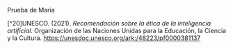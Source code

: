 Prueba de Maria

[^19]: Álvarez Cuesta, H. (2022). El consentimiento individual y su alcance en la inteligencia artificial aplicada al ámbito laboral. Documentación Laboral, 126(II), 51–68. 
https://dialnet.unirioja.es/servlet/articulo?codigo=8653043


[^20]UNESCO. (2021). *Recomendación sobre la ética de la inteligencia artificial*. Organización de las Naciones Unidas para la Educación, la Ciencia y la Cultura. 
https://unesdoc.unesco.org/ark:/48223/pf0000381137


[^21]:Susser, D., Roessler, B., & Nissenbaum, H. (2019). Technology, autonomy, and manipulation. Internet Policy Review, 8(2), 1–22.https://doi.org/10.14763/2019.2.1410


[^22]:Morley, J., Floridi, L., Kinsey, L., & Elhalal, A. (2020). From what to how: An initial review of publicly available AI ethics tools, methods and research to translate principles into practices. Science and Engineering Ethics, 26(4), 2141–2168. https://doi.org/10.1007/s11948-019-00165-5


[^23]:UNESCO. (2021). Recomendación sobre la ética de la inteligencia artificial [versión en español]https://unesdoc.unesco.org/ark:/48223/pf0000381137_spa


[^24]:Auditorías de algoritmos de IA: Consideraciones clave de control (2024)https://www.isaca.org/resources/news-and-trends/industry-news/2024/ai-algorithm-audits-key-control-considerations


[^25]:National Institute of Standards and Technology (NIST). (2023). AI Risk Management Framework (AI RMF 1.0). NIST SP 100-https://nvlpubs.nist.gov/nistpubs/ai/NIST.AI.100-1.pdf
 
